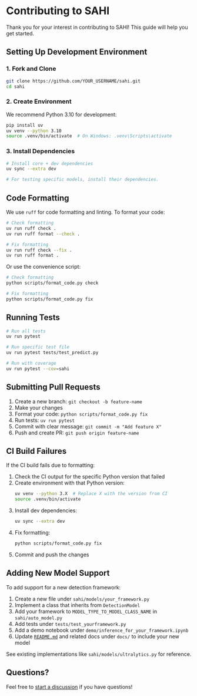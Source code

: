 # Contributing to SAHI

Thank you for your interest in contributing to SAHI! This guide will help you get started.

## Setting Up Development Environment

### 1. Fork and Clone
```bash
git clone https://github.com/YOUR_USERNAME/sahi.git
cd sahi
```

### 2. Create Environment
We recommend Python 3.10 for development:
```bash
pip install uv
uv venv --python 3.10
source .venv/bin/activate  # On Windows: .venv\Scripts\activate
```

### 3. Install Dependencies
```bash
# Install core + dev dependencies
uv sync --extra dev

# For testing specific models, install their dependencies.
```

## Code Formatting

We use `ruff` for code formatting and linting. To format your code:

```bash
# Check formatting
uv run ruff check .
uv run ruff format --check .

# Fix formatting
uv run ruff check --fix .
uv run ruff format .
```

Or use the convenience script:
```bash
# Check formatting
python scripts/format_code.py check

# Fix formatting
python scripts/format_code.py fix
```

## Running Tests

```bash
# Run all tests
uv run pytest

# Run specific test file
uv run pytest tests/test_predict.py

# Run with coverage
uv run pytest --cov=sahi
```

## Submitting Pull Requests

1. Create a new branch: `git checkout -b feature-name`
2. Make your changes
3. Format your code: `python scripts/format_code.py fix`
4. Run tests: `uv run pytest`
5. Commit with clear message: `git commit -m "Add feature X"`
6. Push and create PR: `git push origin feature-name`

## CI Build Failures

If the CI build fails due to formatting:

1. Check the CI output for the specific Python version that failed
2. Create environment with that Python version:
   ```bash
   uv venv --python 3.X  # Replace X with the version from CI
   source .venv/bin/activate
   ```
3. Install dev dependencies:
   ```bash
   uv sync --extra dev
   ```
4. Fix formatting:
   ```bash
   python scripts/format_code.py fix
   ```
5. Commit and push the changes

## Adding New Model Support

To add support for a new detection framework:

1. Create a new file under `sahi/models/your_framework.py`
2. Implement a class that inherits from `DetectionModel`
3. Add your framework to `MODEL_TYPE_TO_MODEL_CLASS_NAME` in `sahi/auto_model.py`
4. Add tests under `tests/test_yourframework.py`
5. Add a demo notebook under `demo/inference_for_your_framework.ipynb`
6. Update [`README.md`](README.md) and related docs under `docs/` to include your new model

See existing implementations like `sahi/models/ultralytics.py` for reference.

## Questions?

Feel free to [start a discussion](https://github.com/obss/sahi/discussions) if you have questions!